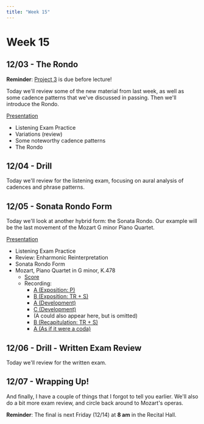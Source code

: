 ```yaml
---
title: "Week 15"
---
```


# Week 15

## 12/03 - The Rondo

**Reminder**: [Project 3](Project-3.pdf) is due before lecture!

Today we'll review some of the new material from last week, as
well as some cadence patterns that we've discussed in passing.
Then we'll introduce the Rondo.

[Presentation](https://docs.google.com/presentation/d/1Ie9U3QxO365J8KGoMbheNAZMgFZd4buiJoMEZCltnqM/edit?usp=sharing)

* Listening Exam Practice
* Variations (review)
* Some noteworthy cadence patterns
* The Rondo

## 12/04 - Drill

Today we'll review for the listening exam, focusing on aural
analysis of cadences and phrase patterns.

## 12/05 - Sonata Rondo Form

Today we'll look at another hybrid form: the Sonata Rondo.
Our example will be the last movement of the Mozart G minor
Piano Quartet.

[Presentation](https://docs.google.com/presentation/d/19zQ8CKyAcYNei29bkOfEL7014sHafosxJ_5IWocwCbw/edit?usp=sharing)

* Listening Exam Practice
* Review: Enharmonic Reinterpretation
* Sonata Rondo Form
* Mozart, Piano Quartet in G minor, K.478
  * [Score](http://ks.imslp.net/files/imglnks/usimg/7/75/IMSLP478563-PMLP112890-Mozart,_Wofgang_Amadeus-NMA_08_22_1_01_KV_478_scan.pdf)
  * Recording:
    * [A (Exposition: P)](https://www.youtube.com/watch?v=FpK1tjbeeA0&t=1050s)
    * [B (Exposition: TR + S)](https://youtu.be/FpK1tjbeeA0?t=1103)
    * [A (Development)](https://youtu.be/FpK1tjbeeA0?t=1225)
    * [C (Development)](https://youtu.be/FpK1tjbeeA0?t=1266)
    * (A could also appear here, but is omitted)
    * [B (Recapitulation: TR + S)](https://youtu.be/FpK1tjbeeA0?t=1335)
    * [A (As if it were a coda)](https://youtu.be/FpK1tjbeeA0?t=1457)

## 12/06 - Drill - Written Exam Review

Today we'll review for the written exam.

## 12/07 - Wrapping Up!

And finally, I have a couple of things that I forgot to tell you
earlier. We'll also do a bit more exam review, and circle back around
to Mozart's operas.

**Reminder**: The final is next Friday (12/14) at **8 am** in the Recital Hall.
